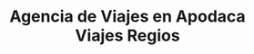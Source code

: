 ---
title: "Agencia de Viajes en Apodaca Viajes Regios"
url: /apodaca/agencia-de-viajes-en-apodaca-viajes-regios/
shop: agencia de viajes
---